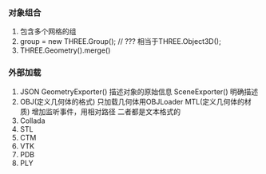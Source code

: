 ### 对象组合
1. 包含多个网格的组
2. group = new THREE.Group();  // ??? 相当于THREE.Object3D();
3. THREE.Geometry().merge()

### 外部加载
1. JSON
    GeometryExporter()    描述对象的原始信息
    SceneExporter()    明确描述
2. OBJ(定义几何体的格式)   只加载几何体用OBJLoader
   MTL(定义几何体的材质)   增加监听事件，用相对路径
   二者都是文本格式的
3. Collada
4. STL
5. CTM
6. VTK
7. PDB
8. PLY